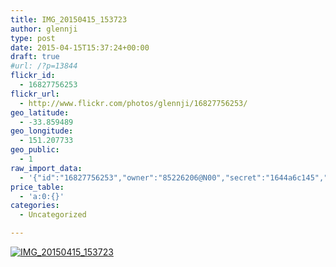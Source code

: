 ```yaml
---
title: IMG_20150415_153723
author: glennji
type: post
date: 2015-04-15T15:37:24+00:00
draft: true
#url: /?p=13844
flickr_id:
  - 16827756253
flickr_url:
  - http://www.flickr.com/photos/glennji/16827756253/
geo_latitude:
  - -33.859489
geo_longitude:
  - 151.207733
geo_public:
  - 1
raw_import_data:
  - '{"id":"16827756253","owner":"85226206@N00","secret":"1644a6c145","server":"8710","farm":9,"title":"IMG_20150415_153723","ispublic":0,"isfriend":0,"isfamily":0,"description":{"_content":""},"dateupload":"1431161558","lastupdate":"1431161569","datetaken":"2015-04-15 15:37:24","datetakengranularity":"0","datetakenunknown":"0","ownername":"glennji","tags":"","machine_tags":"","originalsecret":"68ff8775f0","originalformat":"jpg","latitude":"-33.859489","longitude":"151.207733","accuracy":"16","context":0,"place_id":"uyU97kpTVLseY.4z4g","woeid":"26198434","geo_is_family":0,"geo_is_friend":0,"geo_is_contact":0,"geo_is_public":0,"media":"photo","media_status":"ready","url_o":"https://farm9.staticflickr.com/8710/16827756253_68ff8775f0_o.jpg","height_o":"3120","width_o":"4208"}'
price_table:
  - 'a:0:{}'
categories:
  - Uncategorized

---
```

<p class="flickr-image">
  <a href="http://www.flickr.com/photos/glennji/16827756253/" class="flickr-link"><img src="http://i0.wp.com/glennji.com/wp-content/uploads/2015/04/16827756253_68ff8775f0_o.jpg?fit=1024%2C1024" width="" height="" alt="IMG_20150415_153723" class="keyring-img" /></a>
</p>
